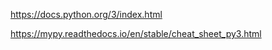 ---
---
https://docs.python.org/3/index.html

https://mypy.readthedocs.io/en/stable/cheat_sheet_py3.html
